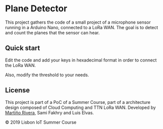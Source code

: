 # Plane Detector

This project gathers the code of a small project of a microphone sensor running in a Arduino Nano, connected to a LoRa WAN. The goal is to detect and count the planes that the sensor can hear.

## Quick start

Edit the code and add your keys in hexadecimal format in order to connect the LoRa WAN.

Also, modify the threshold to your needs.


## License

This project is part of a PoC of a Summer Course, part of a architecture design composed of Cloud Computing and TTN LoRa WAN. Developed by [Martiño Rivera](https://github.com/martinord), Sami Fakhry and Luis Elvas.

&copy; 2019 Lisbon IoT Summer Course
